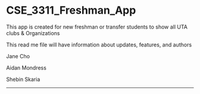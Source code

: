 # CSE_3311_Freshman_App

This app is created for new freshman or transfer students to show all UTA clubs & Organizations 

This read me file will have information about updates, features, and authors

Jane Cho

Aidan Mondress

Shebin Skaria
_______________________________________________________________________________________________________



